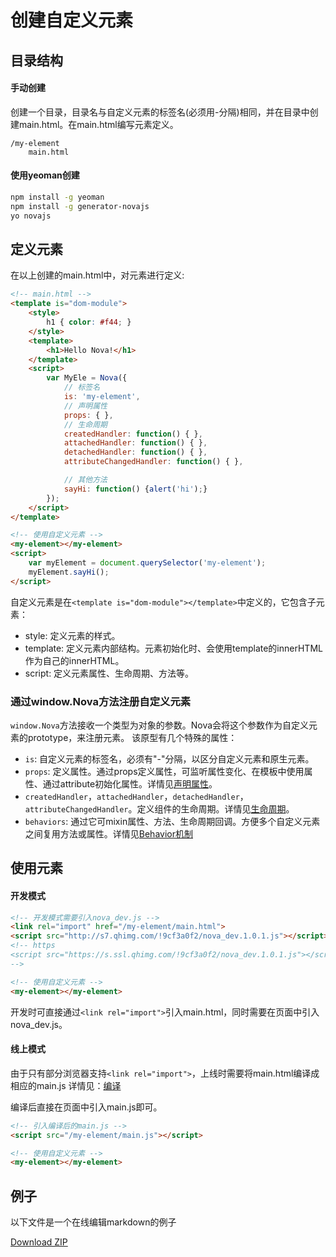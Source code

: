 # 创建自定义元素

## 目录结构

#### 手动创建

创建一个目录，目录名与自定义元素的标签名(必须用-分隔)相同，并在目录中创建main.html。在main.html编写元素定义。

```
/my-element
    main.html
```

#### 使用yeoman创建

```bash
npm install -g yeoman
npm install -g generator-novajs
yo novajs
```

## 定义元素

在以上创建的main.html中，对元素进行定义:
```html
<!-- main.html -->
<template is="dom-module">
    <style>
        h1 { color: #f44; }
    </style>
    <template>
        <h1>Hello Nova!</h1>
    </template>
    <script>
        var MyEle = Nova({
            // 标签名
            is: 'my-element',
            // 声明属性
            props: { },
            // 生命周期
            createdHandler: function() { },
            attachedHandler: function() { },
            detachedHandler: function() { },
            attributeChangedHandler: function() { },

            // 其他方法
            sayHi: function() {alert('hi');}
        });
    </script>
</template>
```

```html
<!-- 使用自定义元素 -->
<my-element></my-element>
<script>
    var myElement = document.querySelector('my-element');
    myElement.sayHi();
</script>
```

自定义元素是在`<template is="dom-module"></template>`中定义的，它包含子元素：
* style: 定义元素的样式。
* template: 定义元素内部结构。元素初始化时、会使用template的innerHTML作为自己的innerHTML。
* script: 定义元素属性、生命周期、方法等。

### 通过window.Nova方法注册自定义元素

`window.Nova`方法接收一个类型为对象的参数。Nova会将这个参数作为自定义元素的prototype，来注册元素。
该原型有几个特殊的属性：
* `is`: 自定义元素的标签名，必须有"-"分隔，以区分自定义元素和原生元素。
* `props`: 定义属性。通过props定义属性，可监听属性变化、在模板中使用属性、通过attribute初始化属性。详情见[声明属性](doc.html#doc=define_property)。
* `createdHandler`，`attachedHandler`，`detachedHandler`， `attributeChangedHandler`。定义组件的生命周期。详情见[生命周期](doc.html#doc=lifecycle)。
* `behaviors`: 通过它可mixin属性、方法、生命周期回调。方便多个自定义元素之间复用方法或属性。详情见[Behavior机制](doc.html#behavior)

## 使用元素

#### 开发模式

```html
<!-- 开发模式需要引入nova_dev.js -->
<link rel="import" href="/my-element/main.html">
<script src="http://s7.qhimg.com/!9cf3a0f2/nova_dev.1.0.1.js"></script>
<!-- https
<script src="https://s.ssl.qhimg.com/!9cf3a0f2/nova_dev.1.0.1.js"></script>
-->

<!-- 使用自定义元素 -->
<my-element></my-element>
```

开发时可直接通过`<link rel="import">`引入main.html，同时需要在页面中引入nova_dev.js。

#### 线上模式
由于只有部分浏览器支持`<link rel="import">`，上线时需要将main.html编译成相应的main.js
详情见：[编译](doc.html#doc=compile)

编译后直接在页面中引入main.js即可。

```html
<!-- 引入编译后的main.js -->
<script src="/my-element/main.js"></script>

<!-- 使用自定义元素 -->
<my-element></my-element>
```

## 例子
以下文件是一个在线编辑markdown的例子

<a href="https://github.com/melonHuang/nova-demo/archive/master.zip" class="btn btn-primary">Download ZIP</a>
